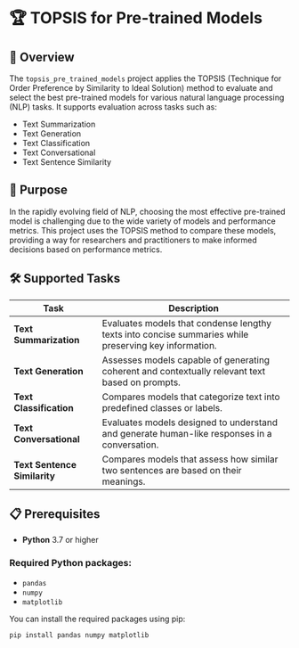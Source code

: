 # 🏆 TOPSIS for Pre-trained Models

## 🌟 Overview
The `topsis_pre_trained_models` project applies the TOPSIS (Technique for Order Preference by Similarity to Ideal Solution) method to evaluate and select the best pre-trained models for various natural language processing (NLP) tasks. It supports evaluation across tasks such as:
- Text Summarization
- Text Generation
- Text Classification
- Text Conversational
- Text Sentence Similarity

## 🎯 Purpose
In the rapidly evolving field of NLP, choosing the most effective pre-trained model is challenging due to the wide variety of models and performance metrics. This project uses the TOPSIS method to compare these models, providing a way for researchers and practitioners to make informed decisions based on performance metrics.

## 🛠️ Supported Tasks
| Task                     | Description                                                                                                 |
|--------------------------|-------------------------------------------------------------------------------------------------------------|
| **Text Summarization**   | Evaluates models that condense lengthy texts into concise summaries while preserving key information.       |
| **Text Generation**      | Assesses models capable of generating coherent and contextually relevant text based on prompts.             |
| **Text Classification**  | Compares models that categorize text into predefined classes or labels.                                     |
| **Text Conversational**  | Evaluates models designed to understand and generate human-like responses in a conversation.                |
| **Text Sentence Similarity** | Compares models that assess how similar two sentences are based on their meanings.                     |

## 📋 Prerequisites
- **Python** 3.7 or higher

### Required Python packages:
- `pandas`
- `numpy`
- `matplotlib`

You can install the required packages using pip:
```bash
pip install pandas numpy matplotlib
